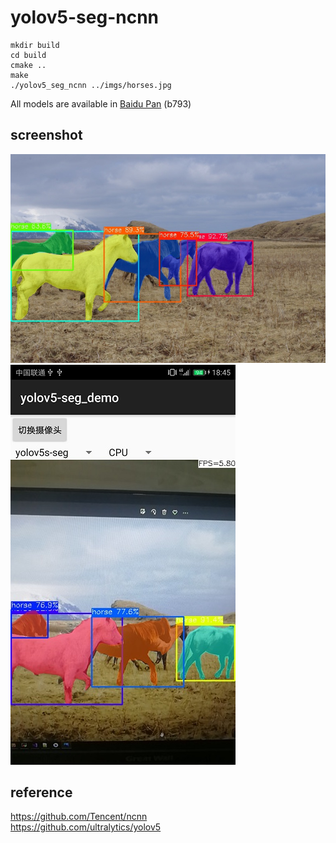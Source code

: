 # yolov5-seg-ncnn

```
mkdir build
cd build 
cmake ..
make 
./yolov5_seg_ncnn ../imgs/horses.jpg
```

All models are available in [Baidu Pan](https://pan.baidu.com/s/1NqOcAbhMsME9qs4zVob0Fw) (b793)  

## screenshot
![](screenshot.jpg)  
![](screenshot_android.jpg)

## reference  
https://github.com/Tencent/ncnn  
https://github.com/ultralytics/yolov5  
